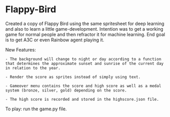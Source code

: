# Flappy-Bird
Created a copy of Flappy Bird using the same spritesheet for deep learning and also to learn a little game-development. Intention was to get a working game for normal people and then refractor it for machine learning. End goal is to get A3C or even Rainbow agent playing it. 

New Features:

	- The background will change to night or day according to a function that determines the approximate sunset and sunrise of the current day in relation to the year.
	
	- Render the score as sprites instead of simply using text.
	
	- Gameover menu contains the score and high score as well as a medal system (bronze, silver, gold) depending on the score. 
	
	- The high score is recorded and stored in the highscore.json file. 

To play: run the game.py file.

